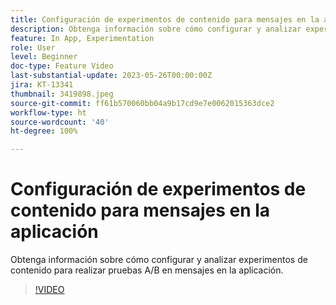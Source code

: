 ```yaml
---
title: Configuración de experimentos de contenido para mensajes en la aplicación
description: Obtenga información sobre cómo configurar y analizar experimentos de contenido para realizar pruebas A/B en mensajes en la aplicación.
feature: In App, Experimentation
role: User
level: Beginner
doc-type: Feature Video
last-substantial-update: 2023-05-26T00:00:00Z
jira: KT-13341
thumbnail: 3419898.jpeg
source-git-commit: ff61b570060bb04a9b17cd9e7e0062015363dce2
workflow-type: ht
source-wordcount: '40'
ht-degree: 100%

---
```



# Configuración de experimentos de contenido para mensajes en la aplicación

Obtenga información sobre cómo configurar y analizar experimentos de contenido para realizar pruebas A/B en mensajes en la aplicación.

>[!VIDEO](https://video.tv.adobe.com/v/3419898/?learn=on)
